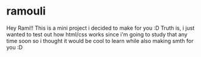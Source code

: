 # ramouli

Hey Rami!! This is a mini project i decided to make for you :D Truth is, i just wanted to test out how html/css works
 since i'm going to study that any time soon
so i thought it would be cool to learn while also making smth for you :D

